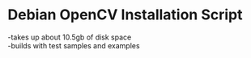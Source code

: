 # Debian OpenCV Installation Script

-takes up about 10.5gb of disk space  
-builds with test samples and examples
